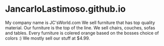 # JancarloLastimoso.github.io
My company name is JC'sWorld.com We sell furniture that has top quality material. Our furniture is the top of the line. We sell chairs, couches, sofas and tables. Every furniture is colered orange based on the bosses choice of colors :) We mostly sell our stuff at $4.99.
